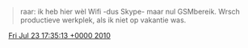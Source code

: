 > raar: ik heb hier wèl Wifi \-dus Skype\- maar nul GSMbereik\. Wrsch productieve werkplek, als ik niet op vakantie was\.

<img src="../../media/tweet.ico" width="12" /> [Fri Jul 23 17:35:13 +0000 2010](https://twitter.com/DromerDenker/status/19356680462)